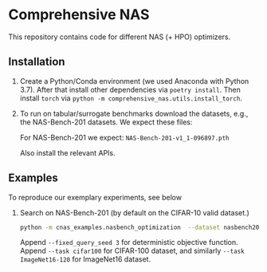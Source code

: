# Comprehensive NAS
This repository contains code for different NAS (+ HPO) optimizers.

##  Installation

1. Create a Python/Conda environment (we used Anaconda with Python 3.7). After that install other dependencies via ```poetry install```.
Then install ```torch``` via ```python -m comprehensive_nas.utils.install_torch```.

2. To run on tabular/surrogate benchmarks download the datasets, e.g., the NAS-Bench-201 datasets. We expect these files:

    For NAS-Bench-201 we expect: ```NAS-Bench-201-v1_1-096897.pth```

    Also install the relevant APIs.

## Examples
To reproduce our exemplary experiments, see below

1. Search on NAS-Bench-201 (by default on the CIFAR-10 valid dataset.)
    ```bash
    python -m cnas_examples.nasbench_optimization  --dataset nasbench201 --task cifar10-valid --pool_size 200 --mutate_size 200 --batch_size 5 --n_init 10 --max_iters 30 --log --optimize_arch
    ```
    Append ```--fixed_query_seed 3``` for deterministic objective function. Append ```--task cifar100```
    for CIFAR-100 dataset, and similarly ```--task ImageNet16-120``` for ImageNet16 dataset.
